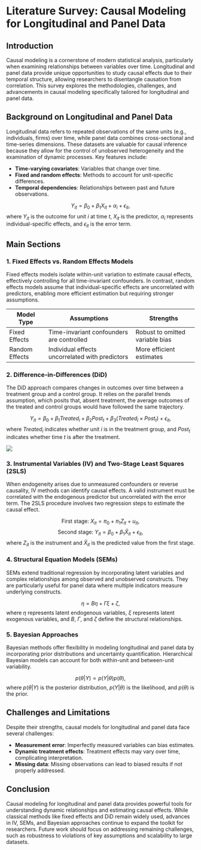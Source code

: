 # Literature Survey: Causal Modeling for Longitudinal and Panel Data

## Introduction
Causal modeling is a cornerstone of modern statistical analysis, particularly when examining relationships between variables over time. Longitudinal and panel data provide unique opportunities to study causal effects due to their temporal structure, allowing researchers to disentangle causation from correlation. This survey explores the methodologies, challenges, and advancements in causal modeling specifically tailored for longitudinal and panel data.

## Background on Longitudinal and Panel Data
Longitudinal data refers to repeated observations of the same units (e.g., individuals, firms) over time, while panel data combines cross-sectional and time-series dimensions. These datasets are valuable for causal inference because they allow for the control of unobserved heterogeneity and the examination of dynamic processes. Key features include:
- **Time-varying covariates**: Variables that change over time.
- **Fixed and random effects**: Methods to account for unit-specific differences.
- **Temporal dependencies**: Relationships between past and future observations.

$$
Y_{it} = \beta_0 + \beta_1 X_{it} + \alpha_i + \epsilon_{it},
$$
where $Y_{it}$ is the outcome for unit $i$ at time $t$, $X_{it}$ is the predictor, $\alpha_i$ represents individual-specific effects, and $\epsilon_{it}$ is the error term.

## Main Sections

### 1. Fixed Effects vs. Random Effects Models
Fixed effects models isolate within-unit variation to estimate causal effects, effectively controlling for all time-invariant confounders. In contrast, random effects models assume that individual-specific effects are uncorrelated with predictors, enabling more efficient estimation but requiring stronger assumptions.

| Model Type | Assumptions | Strengths |
|------------|-------------|-----------|
| Fixed Effects | Time-invariant confounders are controlled | Robust to omitted variable bias |
| Random Effects | Individual effects uncorrelated with predictors | More efficient estimates |

### 2. Difference-in-Differences (DiD)
The DiD approach compares changes in outcomes over time between a treatment group and a control group. It relies on the parallel trends assumption, which posits that, absent treatment, the average outcomes of the treated and control groups would have followed the same trajectory.

$$
Y_{it} = \beta_0 + \beta_1 Treated_i + \beta_2 Post_t + \beta_3 (Treated_i \times Post_t) + \epsilon_{it},
$$
where $Treated_i$ indicates whether unit $i$ is in the treatment group, and $Post_t$ indicates whether time $t$ is after the treatment.

![](placeholder_for_did_diagram)

### 3. Instrumental Variables (IV) and Two-Stage Least Squares (2SLS)
When endogeneity arises due to unmeasured confounders or reverse causality, IV methods can identify causal effects. A valid instrument must be correlated with the endogenous predictor but uncorrelated with the error term. The 2SLS procedure involves two regression steps to estimate the causal effect.

$$
\text{First stage: } X_{it} = \pi_0 + \pi_1 Z_{it} + u_{it},
$$
$$
\text{Second stage: } Y_{it} = \beta_0 + \beta_1 \hat{X}_{it} + \epsilon_{it},
$$
where $Z_{it}$ is the instrument and $\hat{X}_{it}$ is the predicted value from the first stage.

### 4. Structural Equation Models (SEMs)
SEMs extend traditional regression by incorporating latent variables and complex relationships among observed and unobserved constructs. They are particularly useful for panel data where multiple indicators measure underlying constructs.

$$
\eta = B\eta + \Gamma\xi + \zeta,
$$
where $\eta$ represents latent endogenous variables, $\xi$ represents latent exogenous variables, and $B$, $\Gamma$, and $\zeta$ define the structural relationships.

### 5. Bayesian Approaches
Bayesian methods offer flexibility in modeling longitudinal and panel data by incorporating prior distributions and uncertainty quantification. Hierarchical Bayesian models can account for both within-unit and between-unit variability.

$$
p(\theta | Y) \propto p(Y | \theta) p(\theta),
$$
where $p(\theta | Y)$ is the posterior distribution, $p(Y | \theta)$ is the likelihood, and $p(\theta)$ is the prior.

## Challenges and Limitations
Despite their strengths, causal models for longitudinal and panel data face several challenges:
- **Measurement error**: Imperfectly measured variables can bias estimates.
- **Dynamic treatment effects**: Treatment effects may vary over time, complicating interpretation.
- **Missing data**: Missing observations can lead to biased results if not properly addressed.

## Conclusion
Causal modeling for longitudinal and panel data provides powerful tools for understanding dynamic relationships and estimating causal effects. While classical methods like fixed effects and DiD remain widely used, advances in IV, SEMs, and Bayesian approaches continue to expand the toolkit for researchers. Future work should focus on addressing remaining challenges, such as robustness to violations of key assumptions and scalability to large datasets.
